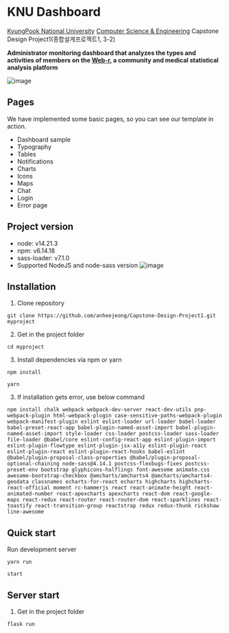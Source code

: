 # KNU Dashboard

[KyungPook National University](https://www.knu.ac.kr/wbbs/wbbs/main/main.action) [Computer Science & Engineering](https://cse.knu.ac.kr/) Capstone Design Project1(종합설계프로젝트1, 3-2)

**Administrator monitoring dashboard that analyzes the types and activities of members on the [Web-r](https://web-r.org/), a community and medical statistical analysis platform**

![image](https://github.com/anheejeong/Capstone-Design-Project1/assets/100365693/fa418960-731b-451e-b45d-5e2ad1629141)


## Pages
We have implemented some basic pages, so you can see our template in action.

* Dashboard sample
* Typography
* Tables
* Notifications
* Charts
* Icons
* Maps
* Chat
* Login
* Error page

## Project version

- node: v14.21.3
- npm: v6.14.18
- sass-loader: v7.1.0
- Supported NodeJS and node-sass version
![image](https://github.com/anheejeong/Capstone-Design-Project1/assets/100365693/344fc63f-2e93-44c4-bf92-a4c9f643d4ff)


## Installation 

1. Clone repository
```shell
git clone https://github.com/anheejeong/Capstone-Design-Project1.git myproject
```
2. Get in the project folder
```shell
cd myproject
```
3. Install dependencies via npm or yarn
```shell
npm install
```
```shell
yarn
```
3. If installation gets error, use below command
```shell
npm install chalk webpack webpack-dev-server react-dev-utils pnp-webpack-plugin html-webpack-plugin case-sensitive-paths-webpack-plugin webpack-manifest-plugin eslint eslint-loader url-loader babel-loader babel-preset-react-app babel-plugin-named-asset-import babel-plugin-named-asset-import style-loader css-loader postcss-loader sass-loader file-loader @babel/core eslint-config-react-app eslint-plugin-import eslint-plugin-flowtype eslint-plugin-jsx-a11y eslint-plugin-react eslint-plugin-react eslint-plugin-react-hooks babel-eslint @babel/plugin-proposal-class-properties @babel/plugin-proposal-optional-chaining node-sass@4.14.1 postcss-flexbugs-fixes postcss-preset-env bootstrap glyphicons-halflings font-awesome animate.css awesome-bootstrap-checkbox @amcharts/amcharts4 @amcharts/amcharts4-geodata classnames echarts-for-react echarts highcharts highcharts-react-official moment rc-hammerjs react react-animate-height react-animated-number react-apexcharts apexcharts react-dom react-google-maps react-redux react-router react-router-dom react-sparklines react-toastify react-transition-group reactstrap redux redux-thunk rickshaw line-awesome
```

## Quick start
Run development server
```shell
yarn run
```
```shell
start
```

## Server start

1. Get in the project folder
```shell
flask run
```
